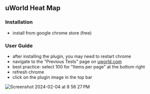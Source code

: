 ## uWorld Heat Map

### Installation
- install from google chrome store (free)

### User Guide
- after installing the plugin, you may need to restart chrome
- navigate to the "Previous Tests" page on [uworld.com](https://apps.uworld.com/)
- best practice: select 100 for "Items per page" at the bottom right
- refresh chrome
- click on the plugin image in the top bar
  
![Screenshot 2024-02-04 at 8 56 27 PM](https://github.com/Christianlee19/uWorld-Heat-Map/assets/25254296/820de60d-641e-4c61-9f30-2473c07e6c62)
